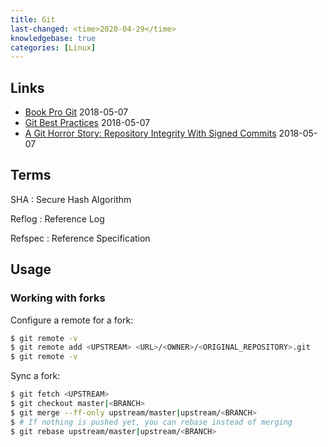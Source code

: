 ```yaml
---
title: Git
last-changed: <time>2020-04-29</time>
knowledgebase: true
categories: [Linux]
---
```

## Links

* [Book Pro Git](http://git-scm.com/book) <time>2018-05-07</time>
* [Git Best Practices](http://sethrobertson.github.io/GitBestPractices) <time>2018-05-07</time>
* [A Git Horror Story: Repository Integrity With Signed Commits](https://mikegerwitz.com/papers/git-horror-story) <time>2018-05-07</time>

## Terms

SHA
: Secure Hash Algorithm

Reflog
: Reference Log

Refspec
: Reference Specification

## Usage

### Working with forks

Configure a remote for a fork:

``` sh
$ git remote -v
$ git remote add <UPSTREAM> <URL>/<OWNER>/<ORIGINAL_REPOSITORY>.git
$ git remote -v
```

Sync a fork:

``` sh
$ git fetch <UPSTREAM>
$ git checkout master|<BRANCH>
$ git merge --ff-only upstream/master|upstream/<BRANCH>
$ # If nothing is pushed yet, you can rebase instead of merging
$ git rebase upstream/master|upstream/<BRANCH>
```
